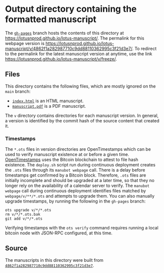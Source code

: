 # Output directory containing the formatted manuscript

The [`gh-pages`](https://github.com/lotusnprod/lotus-manuscript/tree/gh-pages) branch hosts the contents of this directory at <https://lotusnprod.github.io/lotus-manuscript/>.
The permalink for this webpage version is <https://lotusnprod.github.io/lotus-manuscript/v/4862f1a282987710c9dd88110362995c3f21d3e7/>.
To redirect to the permalink for the latest manuscript version at anytime, use the link <https://lotusnprod.github.io/lotus-manuscript/v/freeze/>.

## Files

This directory contains the following files, which are mostly ignored on the `main` branch:

+ [`index.html`](index.html) is an HTML manuscript.
+ [`manuscript.pdf`](manuscript.pdf) is a PDF manuscript.

The `v` directory contains directories for each manuscript version.
In general, a version is identified by the commit hash of the source content that created it.

### Timestamps

The `*.ots` files in version directories are OpenTimestamps which can be used to verify manuscript existence at or before a given time.
[OpenTimestamps](https://opentimestamps.org/) uses the Bitcoin blockchain to attest to file hash existence.
The `deploy.sh` script run during continuous deployment creates the `.ots` files through its `manubot webpage` call.
There is a delay before timestamps get confirmed by a Bitcoin block.
Therefore, `.ots` files are initially incomplete and should be upgraded at a later time, so that they no longer rely on the availability of a calendar server to verify.
The `manubot webpage` call during continuous deployment identifies files matched by `webpage/v/**/*.ots` and attempts to upgrade them.
You can also manually upgrade timestamps, by running the following in the `gh-pages` branch:

```shell
ots upgrade v/*/*.ots
rm v/*/*.ots.bak
git add v/*/*.ots
```

Verifying timestamps with the `ots verify` command requires running a local bitcoin node with JSON-RPC configured, at this time.

## Source

The manuscripts in this directory were built from
[`4862f1a282987710c9dd88110362995c3f21d3e7`](https://github.com/lotusnprod/lotus-manuscript/commit/4862f1a282987710c9dd88110362995c3f21d3e7).
